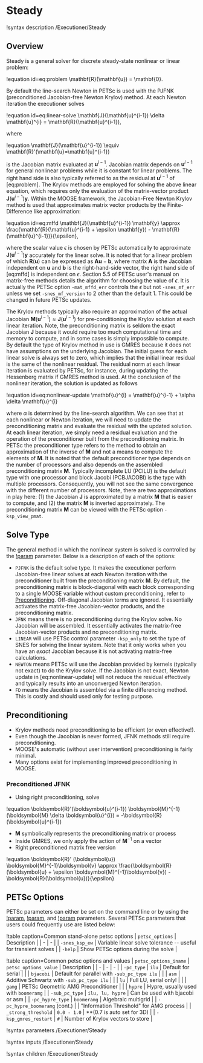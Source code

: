 # Steady

!syntax description /Executioner/Steady

## Overview

Steady is a general solver for discrete steady-state nonlinear or linear problem:

!equation id=eq:problem
\mathbf{R}(\mathbf{u}) = \mathbf{0}.

By default the line-search Newton in PETSc is used with the PJFNK (preconditioned Jacobian-free Newton Krylov) method.
At each Newton iteration the executioner solves

!equation id=eq:linear-solve
\mathbf{J}(\mathbf{u}^{i-1}) \delta \mathbf{u}^{i} = \mathbf{R}(\mathbf{u}^{i-1}),

where

!equation
\mathbf{J}(\mathbf{u}^{i-1}) \equiv \mathbf{R}'(\mathbf{u}=\mathbf{u}^{i-1})

is the Jacobian matrix evaluated at $\mathbf{u}^{i-1}$.
Jacobian matrix depends on $\mathbf{u}^{i-1}$ for general nonlinear problems while it is constant for linear problems.
The right hand side is also typically referred to as the residual at $\mathbf{u}^{i-1}$ of [eq:problem].
The Krylov methods are employed for solving the above linear equation, which requires only the evaluation of the matrix-vector product $\mathbf{J}(\mathbf{u}^{i-1}) \mathbf{y}$.
Within the MOOSE framework, the Jacobian-Free Newton Krylov method is used that approximates matrix vector products by the Finite-Difference like approximation:

!equation id=eq:mffd
\mathbf{J}(\mathbf{u}^{i-1}) \mathbf{y} \approx \frac{\mathbf{R}(\mathbf{u}^{i-1} + \epsilon \mathbf{y}) - \mathbf{R}(\mathbf{u}^{i-1})}{\epsilon},

where the scalar value $\epsilon$ is chosen by PETSc automatically to approximate $\mathbf{J}(\mathbf{u}^{i-1}) \mathbf{y}$ accurately for the linear solve.
It is noted that for a linear problem of which $\mathbf{R}(\mathbf{u})$ can be expressed as $\mathbf{A} \mathbf{u}-\mathbf{b}$, where matrix $\mathbf{A}$ is the Jacobian independent on $\mathbf{u}$ and $\mathbf{b}$ is the right-hand-side vector, the right hand side of [eq:mffd] is independent on $\epsilon$.
Section 5.5 of PETSc user's manual on matrix-free methods details the algorithm for choosing the value of $\epsilon$.
It is actually the PETSc option `-mat_mffd_err` controls the $\epsilon$ but not `-snes_mf_err` unless we set `-snes_mf_version` to 2 other than the default 1.
This could be changed in future PETSc updates.

The Krylov methods typically also require an approximation of the actual Jacobian $\mathbf{M}(\mathbf{u}^{i-1}) \approx \mathbf{J}(\mathbf{u}^{i-1})$ for pre-conditioning the Krylov solution at each linear iteration.
Note, the preconditioning matrix is seldom the exact Jacobian $\mathbf{J}$ because it would require too much computational time and memory to compute, and in some cases is simply impossible to compute.
By default the type of Krylov method in use is GMRES because it does not have assumptions on the underlying Jacobian.
The initial guess for each linear solve is always set to zero, which implies that the initial linear residual is the same of the nonlinear residual.
The residual norm at each linear iteration is evaluated by PETSc, for instance, during updating the Hessenberg matrix if GMRES method is used.
At the conclusion of the nonlinear iteration, the solution is updated as follows

!equation id=eq:nonlinear-update
\mathbf{u}^{i} = \mathbf{u}^{i-1} + \alpha \delta \mathbf{u}^{i}

where $\alpha$ is determined by the line-search algorithm.
We can see that at each nonlinear or Newton iteration, we will need to update the preconditioning matrix and evaluate the residual with the updated solution.
At each linear iteration, we simply need a residual evaluation and the operation of the preconditioner built from the preconditioning matrix. In PETSc the preconditioner type refers to the method to obtain an approximation of the inverse of $\mathbf{M}$ and not a means to compute the elements of $\mathbf{M}$.
It is noted that the default preconditioner type depends on the number of processors and also depends on the assembled preconditioning matrix $\mathbf{M}$.
Typically incomplete LU (PCILU) is the default type with one processor and block Jacobi (PCBJACOBI) is the type with multiple processors.
Consequently, you will not see the same convergence with the different number of processors. Note, there are two approximations in play here: (1) the Jacobian $\mathbf{J}$ is approximated by a matrix $\mathbf{M}$ that is easier to compute, and (2) the matrix $\mathbf{M}$ is inverted approximately.
The preconditioning matrix $\mathbf{M}$ can be viewed with the PETSc option `-ksp_view_pmat`.

## Solve Type

The general method in which the nonlinear system is solved is controlled by the [!param](/Executioner/Steady/solve_type) parameter. Below is a description of each of the options:

- `PJFNK` is the default solve type. It makes the executioner perform Jacobian-free linear solves at each Newton iteration with the preconditioner built from the preconditioning matrix $\mathbf{M}$. By default, the preconditioning matrix is block-diagonal with each block corresponding to a single MOOSE variable without custom preconditioning, refer to [Preconditioning](/Preconditioning/index.md). Off-diagonal Jacobian terms are ignored. It essentially activates the matrix-free Jacobian-vector products, and the preconditioning matrix.
- `JFNK` means there is no preconditioning during the Krylov solve. No Jacobian will be assembled. It essentially activates the matrix-free Jacobian-vector products and no preconditioning matrix.
- `LINEAR` will use PETSc control parameter `-ksp_only` to set the type of SNES for solving the linear system. Note that it only works when you have an *exact* Jacobian because it is not activating matrix-free calculations.
- `NEWTON` means PETSc will use the Jacobian provided by kernels (typically not exact) to do the Krylov solve. If the Jacobian is not exact, Newton update in [eq:nonlinear-update] will not reduce the residual effectively and typically results into an unconverged Newton iteration.
- `FD` means the Jacobian is assembled via a finite differencing method. This is costly and should used only for testing purpose.

## Preconditioning

- Krylov methods need preconditioning to be efficient (or even effective!).
- Even though the Jacobian is never formed, JFNK methods still require preconditioning.
- MOOSE's automatic (without user intervention) preconditioning is fairly minimal.
- Many options exist for implementing improved preconditioning in MOOSE.

### Preconditioned JFNK

- Using right preconditioning, solve

!equation
\boldsymbol{R}'(\boldsymbol{u}^{i-1}) \boldsymbol{M}^{-1} (\boldsymbol{M} \delta \boldsymbol{u}^{i}) = -\boldsymbol{R}(\boldsymbol{u}^{i-1})

- $\boldsymbol{M}$ symbolically represents the preconditioning matrix or process
- Inside GMRES, we only apply the action of $\boldsymbol{M}^{-1}$ on a vector
- Right preconditioned matrix free version

!equation
\boldsymbol{R}' (\boldsymbol{u}) \boldsymbol{M}^{-1}\boldsymbol{v} \approx \frac{\boldsymbol{R}(\boldsymbol{u} + \epsilon \boldsymbol{M}^{-1}\boldsymbol{v}) - \boldsymbol{R}(\boldsymbol{u})}{\epsilon}

## PETSc Options

PETSc parameters can either be set on the command line or by using the [!param](/Executioner/Steady/petsc_options), [!param](/Executioner/Steady/petsc_options_iname), and [!param](/Executioner/Steady/petsc_options_value) parameters. Several PETSc parameters that users could frequently use are listed below:

!table caption=Common stand-alone petsc options
| `petsc_options` | Description |
| - | - |
| `-snes_ksp_ew` | Variable linear solve tolerance -- useful for transient solves |
| `-help` | Show PETSc options during the solve |


!table caption=Common petsc options and values
| `petsc_options_iname` | `petsc_options_value` | Description |
| - | - | - |
| `-pc_type` | `ilu` | Default for serial |
|   | `bjacobi` | Default for parallel with `-sub_pc_type ilu` |
|   | `asm` | Additive Schwartz with `-sub_pc_type ilu` |
|   | `lu` | Full LU, serial only! |
|   | `gamg` | PETSc Geometric AMG Preconditioner |
|   | `hypre` | Hypre, usually used with `boomeramg` |
| `-sub_pc_type` | `ilu, lu, hypre` | Can be used with bjacobi or asm |
| `-pc_hypre_type` | `boomeramg` | Algebraic multigrid |
| `-pc_hypre_boomeramg` (cont.) |   | "Information Threshold" for AMG process |
| `_strong_threshold` | `0.0 - 1.0` | **(0.7 is auto set for 3D) |
| `-ksp_gmres_restart` | `#` | Number of Krylov vectors to store |

!syntax parameters /Executioner/Steady

!syntax inputs /Executioner/Steady

!syntax children /Executioner/Steady
